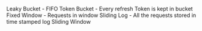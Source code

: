 Leaky Bucket - FIFO
Token Bucket - Every refresh Token is kept in bucket
Fixed Window - Requests in window
Sliding Log - All the requests stored in time stamped log
Sliding Window